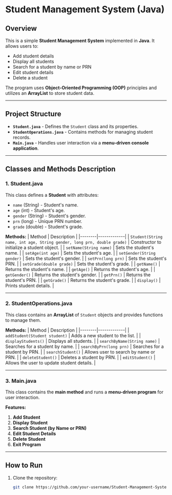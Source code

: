 # Student Management System (Java)

## Overview
This is a simple **Student Management System** implemented in **Java**. It allows users to:
- Add student details
- Display all students
- Search for a student by name or PRN
- Edit student details
- Delete a student

The program uses **Object-Oriented Programming (OOP)** principles and utilizes an **ArrayList** to store student data.

---

## **Project Structure**
- **`Student.java`** - Defines the `Student` class and its properties.
- **`StudentOperations.java`** - Contains methods for managing student records.
- **`Main.java`** - Handles user interaction via a **menu-driven console application**.

---

## **Classes and Methods Description**
### **1. Student.java**
This class defines a **Student** with attributes:
- `name` (String) - Student's name.
- `age` (int) - Student's age.
- `gender` (String) - Student's gender.
- `prn` (long) - Unique PRN number.
- `grade` (double) - Student's grade.

**Methods:**
| Method | Description |
|--------|-------------|
| `Student(String name, int age, String gender, long prn, double grade)` | Constructor to initialize a student object. |
| `setName(String name)` | Sets the student's name. |
| `setAge(int age)` | Sets the student's age. |
| `setGender(String gender)` | Sets the student's gender. |
| `setPrn(long prn)` | Sets the student's PRN. |
| `setGrade(double grade)` | Sets the student's grade. |
| `getName()` | Returns the student's name. |
| `getAge()` | Returns the student's age. |
| `getGender()` | Returns the student's gender. |
| `getPrn()` | Returns the student's PRN. |
| `getGrade()` | Returns the student's grade. |
| `display()` | Prints student details. |

---

### **2. StudentOperations.java**
This class contains an **ArrayList** of `Student` objects and provides functions to manage them.

**Methods:**
| Method | Description |
|--------|-------------|
| `addStudent(Student student)` | Adds a new student to the list. |
| `displayStudents()` | Displays all students. |
| `searchByName(String name)` | Searches for a student by name. |
| `searchByPrn(long prn)` | Searches for a student by PRN. |
| `searchStudent()` | Allows user to search by name or PRN. |
| `deleteStudent()` | Deletes a student by PRN. |
| `editStudent()` | Allows the user to update student details. |

---

### **3. Main.java**
This class contains the **main method** and runs a **menu-driven program** for user interaction.

**Features:**
1. **Add Student**
2. **Display Student**
3. **Search Student (by Name or PRN)**
4. **Edit Student Details**
5. **Delete Student**
6. **Exit Program**

---

## **How to Run**
1. Clone the repository:
   ```sh
   git clone https://github.com/your-username/Student-Management-System.git
  

